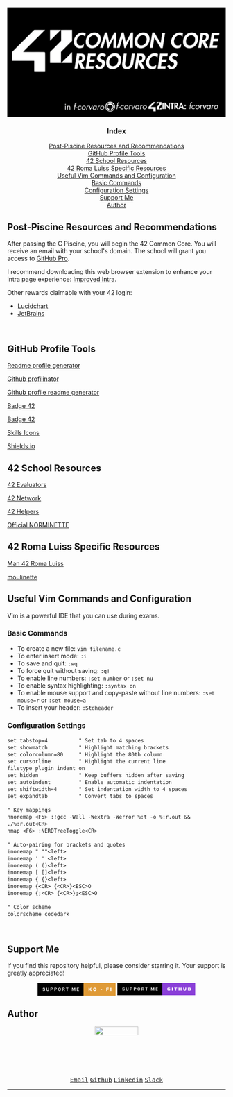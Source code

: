 # <a href="https://github.com/f-corvaro/42.common_core"><img align="center" src="https://github.com/f-corvaro/42.common_core/blob/main/.extra/42Resources.png"></a>

<h3 align="center">Index</h3>

<p align="center">
  <a href="#post-piscine-resources-and-recommendations">Post-Piscine Resources and Recommendations</a><br>
  <a href="#github-profile-tools">GitHub Profile Tools</a><br>
  <a href="#42-school-resources">42 School Resources</a><br>
  <a href="#42-roma-luiss-specific-resources">42 Roma Luiss Specific Resources</a><br>
  <a href="#useful-vim-commands-and-configuration">Useful Vim Commands and Configuration</a><br>
  <a href="#basic-commands">Basic Commands</a><br>
  <a href="#configuration-settings">Configuration Settings</a><br>
  <a href="#support-me">Support Me</a><br>
  <a href="#author">Author</a><br>
</p>

## Post-Piscine Resources and Recommendations

<p align="justify">

After passing the C Piscine, you will begin the 42 Common Core. You will receive an email with your school's domain. The school will grant you access to [GitHub Pro](https://education.github.com/pack). 

I recommend downloading this web browser extension to enhance your intra page experience: [Improved Intra](https://chrome.google.com/webstore/detail/improved-intra-42/hmflgigeigiejaogcgamkecmlibcpdgo).

Other rewards claimable with your 42 login:
- [Lucidchart](https://www.lucidchart.com/pages/)
- [JetBrains](https://www.jetbrains.com/community/education/#students)

</p>
<br>

## GitHub Profile Tools

[Readme profile generator](https://gprm.itsvg.in/)

[Github profilinator](https://profilinator.rishav.dev/)

[Github profile readme generator](https://rahuldkjain.github.io/gh-profile-readme-generator/)

[Badge 42](https://github.com/JaeSeoKim/badge42)

[Badge 42](https://github.com/oakoudad/badge42)

[Skills Icons](https://skillicons.dev)

[Shields.io](https://shields.io/)

## 42 School Resources

[42 Evaluators](https://42evaluators.com/)

[42 Network](https://www.42network.org/42-schools/)

[42 Helpers](https://github.com/UmbertoSavoia/42helpers)

[Official NORMINETTE](https://github.com/42School/norminette)

## 42 Roma Luiss Specific Resources

[Man 42 Roma Luiss](https://42romawiki.notion.site/Rules-ca552d69f6f8418f849badfb47afba0b#accc0596676a460283dafbe3d012f2a7)

[moulinette](https://moulinette.42roma.it/)


## Useful Vim Commands and Configuration

<p align="justify">

Vim is a powerful IDE that you can use during exams.

### Basic Commands

- To create a new file: `vim filename.c`
- To enter insert mode: `:i`
- To save and quit: `:wq`
- To force quit without saving: `:q!`
- To enable line numbers: `:set number` or `:set nu`
- To enable syntax highlighting: `:syntax on`
- To enable mouse support and copy-paste without line numbers: `:set mouse=r` or `:set mouse=a`
- To insert your header: `:Stdheader`

### Configuration Settings

```vim
set tabstop=4          " Set tab to 4 spaces
set showmatch          " Highlight matching brackets
set colorcolumn=80     " Highlight the 80th column
set cursorline         " Highlight the current line
filetype plugin indent on
set hidden             " Keep buffers hidden after saving
set autoindent         " Enable automatic indentation
set shiftwidth=4       " Set indentation width to 4 spaces
set expandtab          " Convert tabs to spaces

" Key mappings
nnoremap <F5> :!gcc -Wall -Wextra -Werror %:t -o %:r.out && ./%:r.out<CR>
nmap <F6> :NERDTreeToggle<CR>

" Auto-pairing for brackets and quotes
inoremap " ""<left>
inoremap ' ''<left>
inoremap ( ()<left>
inoremap [ []<left>
inoremap { {}<left>
inoremap {<CR> {<CR>}<ESC>O
inoremap {;<CR> {<CR>};<ESC>O

" Color scheme
colorscheme codedark
```

</p>
<br>

## Support Me

<p align="justify">
If you find this repository helpful, please consider starring it. Your support is greatly appreciated!</p>

<p align="center">
<a href="https://ko-fi.com/fcorvaro"><img width="180" img align="center" src="https://github.com/f-corvaro/42.common_core/blob/main/.extra/support-me-ko-fi.svg"><alt=""></a>
<a href="https://github.com/sponsors/f-corvaro"><img width="180" img align="center" src="https://github.com/f-corvaro/42.common_core/blob/main/.extra/support-me-github.svg"><alt=""></a>

<br>

## Author

<p align="center"><a href="https://profile.intra.42.fr/users/fcorvaro"><img style="height:auto;" src="https://avatars.githubusercontent.com/u/102758065?v=4" width="100" height="100"alt=""></a>
<p align="center">
<a href="mailto:fcorvaro@student.42roma.it"><kbd>Email</kbd><alt=""></a>
<a href="https://github.com/f-corvaro"><kbd>Github</kbd><alt=""></a>
<a href="https://www.linkedin.com/in/f-corvaro/"><kbd>Linkedin</kbd><alt=""></a>
<a href="https://42born2code.slack.com/team/U050L8XAFLK"><kbd>Slack</kbd><alt=""></a>

<hr/>
